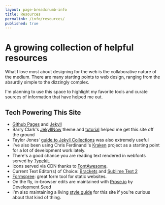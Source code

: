 ```yaml
---
layout: page-breadcrumb-info
title: Resources
permalink: /info/resources/
published: true
---
```


# A growing collection of helpful resources

What I love most about designing for the web is the collaborative nature of the medium. There are many starting points to web design, ranging from the absurdly simple to the dizzingly complex.

I'm planning to use this space to highlight my favorite tools and curate sources of information that have helped me out.

## Tech Powering This Site
* [Github Pages](https://pages.github.com/) and [Jekyll](http://jekyllrb.com/)
* Barry Clark's [JekyllNow](https://github.com/barryclark/jekyll-now) theme and [tutorial](http://www.smashingmagazine.com/2014/08/01/build-blog-jekyll-github-pages/) helped me get this site off the ground
* Taylor Jones' [guide to Jekyll Collections](http://www.sitepoint.com/getting-started-jekyll-collections/) was also extremely useful
* I've also been using Chris Ferdinandi's [Kraken](https://cferdinandi.github.io/kraken/) project as a starting point for a lot of development work lately.
* There's a good chance you are reading text rendered in webfonts served by [Typekit](https://typekit.com/colophons/tyd0bgr).
* Icons served via CDN thanks to [FontAwesome](https://fortawesome.github.io/Font-Awesome/icons/).
* Current Text Editor(s) of Choice: [Brackets](http://brackets.io) and [Sublime Text 2](https://www.sublimetext.com/)
* [Formspree](http://formspree.io/): great form tool for static websites.
* On the fly, in-browser edits are maintained with [Prose.io](http://prose.io/#about) by [Development Seed](http://www.developmentseed.org/)
* I'm also maintaining a living <a href="/info/style-guide/" title="Style Guide">style guide</a> for this site if you're curious about that kind of thing.